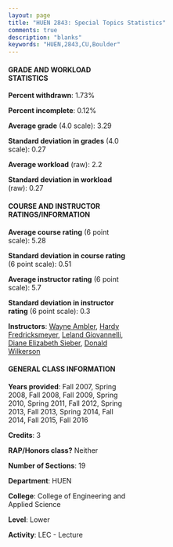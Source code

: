 ```yaml
---
layout: page
title: "HUEN 2843: Special Topics Statistics"
comments: true
description: "blanks"
keywords: "HUEN,2843,CU,Boulder"
---
```

<head>
<script src="https://ajax.googleapis.com/ajax/libs/jquery/2.1.3/jquery.min.js"></script>
<script src="https://dl.dropboxusercontent.com/s/pc42nxpaw1ea4o9/highcharts.js?dl=0"></script>
<!-- <script src="../assets/js/highcharts.js"></script> -->
<style type="text/css">@font-face {
	font-family: "Bebas Neue";
	src: url(https://www.filehosting.org/file/details/544349/BebasNeue Regular.otf) format("opentype");
	}
	h1.Bebas { 
		font-family: "Bebas Neue", Verdana, Tahoma;
	}
</style>
</head>
<body>
	<div id="container" style="float: right; width: 45%; height: 88%; margin-left: 2.5%; margin-right: 2.5%;"></div>
	<script language="JavaScript">
		$(document).ready(function() {
		var chart = {type: 'column'};
		var title = {text: 'Grade Distribution'};
		var xAxis = {categories: ['A','B','C','D','F'],crosshair: true};
		var yAxis = {min: 0,title: {text: 'Percentage'}};
		var tooltip = {headerFormat: '<center><b><span style="font-size:20px">{point.key}</span></b></center>',
		               pointFormat: '<td style="padding:0"><b>{point.y:.1f}%</b></td>',
		               footerFormat: '</table>',shared: true,useHTML: true};
		var plotOptions = {column: {pointPadding: 0.0,borderWidth: 0}};  
		var credits = {enabled: false};var series= [{name: 'Percent',data: [48.01,40.43,8.88,1.03,1.65,]}];
		var json = {};
		json.chart = chart;
		json.title = title;
		json.tooltip = tooltip;
		json.xAxis = xAxis;
		json.yAxis = yAxis;  
		json.series = series;
		json.plotOptions = plotOptions;  
		json.credits = credits;
		$('#container').highcharts(json);
	});
	</script>
</body>
			   
#### GRADE AND WORKLOAD STATISTICS

**Percent withdrawn**: 1.73%

**Percent incomplete**: 0.12%

**Average grade** (4.0 scale): 3.29

**Standard deviation in grades** (4.0 scale): 0.27

**Average workload** (raw): 2.2

**Standard deviation in workload** (raw): 0.27

#### COURSE AND INSTRUCTOR RATINGS/INFORMATION

**Average course rating** (6 point scale): 5.28

**Standard deviation in course rating** (6 point scale): 0.51

**Average instructor rating** (6 point scale): 5.7

**Standard deviation in instructor rating** (6 point scale): 0.3

**Instructors**: <a href='../../instructors/Wayne_Ambler'>Wayne Ambler</a>, <a href='../../instructors/Hardy_Fredricksmeyer'>Hardy Fredricksmeyer</a>, <a href='../../instructors/Leland_Giovannelli'>Leland Giovannelli</a>, <a href='../../instructors/Diane_Elizabeth_Sieber'>Diane Elizabeth Sieber</a>, <a href='../../instructors/Donald_Wilkerson'>Donald Wilkerson</a>

#### GENERAL CLASS INFORMATION

**Years provided**: Fall 2007, Spring 2008, Fall 2008, Fall 2009, Spring 2010, Spring 2011, Fall 2012, Spring 2013, Fall 2013, Spring 2014, Fall 2014, Fall 2015, Fall 2016

**Credits**: 3

**RAP/Honors class?** Neither

**Number of Sections**: 19

**Department**: HUEN

**College**: College of Engineering and Applied Science

**Level**: Lower

**Activity**: LEC - Lecture
